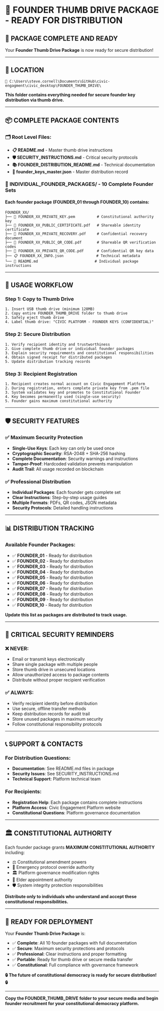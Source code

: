 # 📁 FOUNDER THUMB DRIVE PACKAGE - READY FOR DISTRIBUTION

## 🎉 **PACKAGE COMPLETE AND READY**

Your **Founder Thumb Drive Package** is now ready for secure distribution!

---

## 📍 **LOCATION**
```
📁 C:\Users\steve.cornell\Documents\GitHub\civic-engagment\civic_desktop\FOUNDER_THUMB_DRIVE\
```

**This folder contains everything needed for secure founder key distribution via thumb drive.**

---

## 📦 **COMPLETE PACKAGE CONTENTS**

### 🗂️ **Root Level Files:**
- **📋 README.md** - Master thumb drive instructions
- **🛡️ SECURITY_INSTRUCTIONS.md** - Critical security protocols 
- **📚 FOUNDER_DISTRIBUTION_README.md** - Technical documentation
- **🔑 founder_keys_master.json** - Master distribution record

### 📁 **INDIVIDUAL_FOUNDER_PACKAGES/** - 10 Complete Founder Sets

#### Each founder package (FOUNDER_01 through FOUNDER_10) contains:

```
FOUNDER_XX/
├── 🔑 FOUNDER_XX_PRIVATE_KEY.pem          # Constitutional authority key
├── 📄 FOUNDER_XX_PUBLIC_CERTIFICATE.pdf   # Shareable identity certificate  
├── 📄 FOUNDER_XX_PRIVATE_RECOVERY.pdf     # Confidential recovery document
├── 📱 FOUNDER_XX_PUBLIC_QR_CODE.pdf       # Shareable QR verification codes
├── 📱 FOUNDER_XX_PRIVATE_QR_CODE.pdf      # Confidential QR key data
├── 📋 FOUNDER_XX_INFO.json               # Technical metadata
└── 📖 README.md                          # Individual package instructions
```

---

## 🎯 **USAGE WORKFLOW**

### **Step 1: Copy to Thumb Drive**
```
1. Insert USB thumb drive (minimum 128MB)
2. Copy entire FOUNDER_THUMB_DRIVE folder to thumb drive
3. Safely eject thumb drive
4. Label thumb drive: "CIVIC PLATFORM - FOUNDER KEYS (CONFIDENTIAL)"
```

### **Step 2: Secure Distribution**
```
1. Verify recipient identity and trustworthiness
2. Give complete thumb drive or individual founder packages
3. Explain security requirements and constitutional responsibilities
4. Obtain signed receipt for distributed packages
5. Update distribution tracking records
```

### **Step 3: Recipient Registration**
```
1. Recipient creates normal account on Civic Engagement Platform
2. During registration, enters complete private key from .pem file
3. System validates key and promotes to Constitutional Founder
4. Key becomes permanently used (single-use security)
5. Founder gains maximum constitutional authority
```

---

## 🛡️ **SECURITY FEATURES**

### ✅ **Maximum Security Protection**
- **Single-Use Keys**: Each key can only be used once
- **Cryptographic Security**: RSA-2048 + SHA-256 hashing
- **Complete Documentation**: Security warnings and instructions
- **Tamper-Proof**: Hardcoded validation prevents manipulation
- **Audit Trail**: All usage recorded on blockchain

### ✅ **Professional Distribution**
- **Individual Packages**: Each founder gets complete set
- **Clear Instructions**: Step-by-step usage guides
- **Multiple Formats**: PDFs, QR codes, JSON metadata
- **Security Protocols**: Detailed handling instructions

---

## 📊 **DISTRIBUTION TRACKING**

### **Available Founder Packages:**
- ✅ **FOUNDER_01** - Ready for distribution
- ✅ **FOUNDER_02** - Ready for distribution  
- ✅ **FOUNDER_03** - Ready for distribution
- ✅ **FOUNDER_04** - Ready for distribution
- ✅ **FOUNDER_05** - Ready for distribution
- ✅ **FOUNDER_06** - Ready for distribution
- ✅ **FOUNDER_07** - Ready for distribution
- ✅ **FOUNDER_08** - Ready for distribution
- ✅ **FOUNDER_09** - Ready for distribution
- ✅ **FOUNDER_10** - Ready for distribution

**Update this list as packages are distributed to track usage.**

---

## 🚨 **CRITICAL SECURITY REMINDERS**

### ❌ **NEVER:**
- Email or transmit keys electronically
- Share single package with multiple people  
- Store thumb drive in unsecured locations
- Allow unauthorized access to package contents
- Distribute without proper recipient verification

### ✅ **ALWAYS:**
- Verify recipient identity before distribution
- Use secure, offline transfer methods
- Keep distribution records for audit trail
- Store unused packages in maximum security
- Follow constitutional responsibility protocols

---

## 📞 **SUPPORT & CONTACTS**

### **For Distribution Questions:**
- **Documentation**: See README.md files in package
- **Security Issues**: See SECURITY_INSTRUCTIONS.md
- **Technical Support**: Platform technical team

### **For Recipients:**
- **Registration Help**: Each package contains complete instructions
- **Platform Access**: Civic Engagement Platform website
- **Constitutional Questions**: Platform governance documentation

---

## 🏛️ **CONSTITUTIONAL AUTHORITY**

Each founder package grants **MAXIMUM CONSTITUTIONAL AUTHORITY** including:

- ⚖️ Constitutional amendment powers
- 🚨 Emergency protocol override authority
- 🏛️ Platform governance modification rights
- 👥 Elder appointment authority
- 🛡️ System integrity protection responsibilities

**Distribute only to individuals who understand and accept these constitutional responsibilities.**

---

## 🎉 **READY FOR DEPLOYMENT**

Your **Founder Thumb Drive Package** is:

- ✅ **Complete**: All 10 founder packages with full documentation
- ✅ **Secure**: Maximum security protections and protocols
- ✅ **Professional**: Clear instructions and proper formatting
- ✅ **Portable**: Ready for thumb drive or secure media transfer
- ✅ **Constitutional**: Full compliance with governance framework

**🔒 The future of constitutional democracy is ready for secure distribution! 🔒**

---

**Copy the FOUNDER_THUMB_DRIVE folder to your secure media and begin founder recruitment for your constitutional democracy platform.**